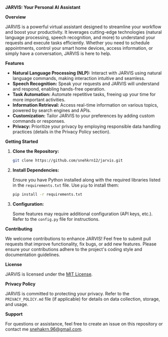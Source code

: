 **JARVIS: Your Personal AI Assistant**

**Overview**

JARVIS is a powerful virtual assistant designed to streamline your workflow and boost your productivity. It leverages cutting-edge technologies (natural language processing, speech recognition, and more) to understand your requests and execute tasks efficiently. Whether you need to schedule appointments, control your smart home devices, access information, or simply have a conversation, JARVIS is here to help.

**Features**

* **Natural Language Processing (NLP):** Interact with JARVIS using natural language commands, making interaction intuitive and seamless.
* **Speech Recognition:** Speak your requests and JARVIS will understand and respond, enabling hands-free operation.
* **Task Automation:** Automate repetitive tasks, freeing up your time for more important activities.
* **Information Retrieval:**  Access real-time information on various topics, powered by search engines and APIs.
* **Customization:** Tailor JARVIS to your preferences by adding custom commands or responses.
* **Privacy:** Prioritize your privacy by employing responsible data handling practices (details in the Privacy Policy section).

**Getting Started**

1. **Clone the Repository:**

   ```bash
   git clone https://github.com/snehkrn12/jarvis.git
   ```

2. **Install Dependencies:**

   Ensure you have Python installed along with the required libraries listed in the `requirements.txt` file. Use `pip` to install them:

   ```bash
   pip install -r requirements.txt
   ```

3. **Configuration:**

   Some features may require additional configuration (API keys, etc.). Refer to the `config.py` file for instructions.


**Contributing**

We welcome contributions to enhance JARVIS! Feel free to submit pull requests that improve functionality, fix bugs, or add new features. Please ensure your contributions adhere to the project's coding style and documentation guidelines.

**License**

JARVIS is licensed under the [MIT License](https://opensource.org/licenses/MIT).

**Privacy Policy**

JARVIS is committed to protecting your privacy. Refer to the `PRIVACY_POLICY.md` file (if applicable) for details on data collection, storage, and usage.

**Support**

For questions or assistance, feel free to create an issue on this repository or contact me snehakrn.96@gmail.com.




